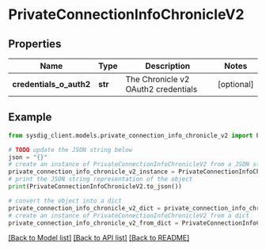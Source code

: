 # PrivateConnectionInfoChronicleV2


## Properties

Name | Type | Description | Notes
------------ | ------------- | ------------- | -------------
**credentials_o_auth2** | **str** | The Chronicle v2 OAuth2 credentials | [optional] 

## Example

```python
from sysdig_client.models.private_connection_info_chronicle_v2 import PrivateConnectionInfoChronicleV2

# TODO update the JSON string below
json = "{}"
# create an instance of PrivateConnectionInfoChronicleV2 from a JSON string
private_connection_info_chronicle_v2_instance = PrivateConnectionInfoChronicleV2.from_json(json)
# print the JSON string representation of the object
print(PrivateConnectionInfoChronicleV2.to_json())

# convert the object into a dict
private_connection_info_chronicle_v2_dict = private_connection_info_chronicle_v2_instance.to_dict()
# create an instance of PrivateConnectionInfoChronicleV2 from a dict
private_connection_info_chronicle_v2_from_dict = PrivateConnectionInfoChronicleV2.from_dict(private_connection_info_chronicle_v2_dict)
```
[[Back to Model list]](../README.md#documentation-for-models) [[Back to API list]](../README.md#documentation-for-api-endpoints) [[Back to README]](../README.md)


